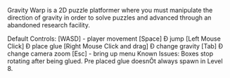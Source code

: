 Gravity Warp is a 2D puzzle platformer where you must manipulate the direction of gravity in order to solve puzzles and advanced through an abandoned research facility.

Default Controls:
[WASD] - player movement
[Space] Ð jump
[Left Mouse Click] Ð place glue
[Right Mouse Click and drag] Ð change gravity
[Tab] Ð change camera zoom
[Esc]  - bring up menu
Known Issues:
Boxes stop rotating after being glued.
Pre placed glue doesnÕt always spawn in Level 8.